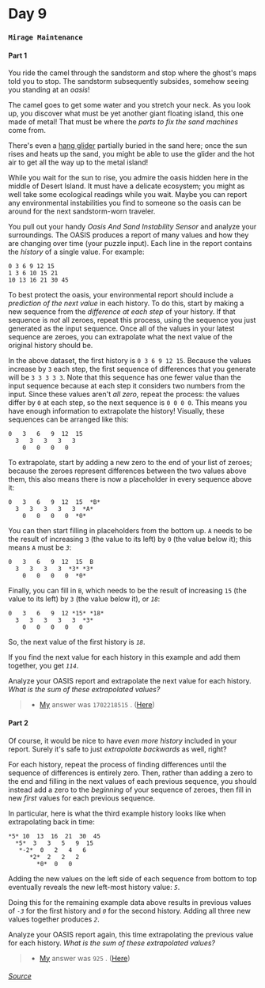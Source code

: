 
# Day 9
### `Mirage Maintenance`
#### Part 1

You ride the camel through the sandstorm and stop where the ghost's maps told you to stop. The sandstorm subsequently subsides, somehow seeing you standing at an *oasis*!

The camel goes to get some water and you stretch your neck. As you look up, you discover what must be yet another giant floating island, this one made of metal! That must be where the *parts to fix the sand machines* come from.

There's even a [hang glider](https://en.wikipedia.org/wiki/Hang_gliding) partially buried in the sand here; once the sun rises and heats up the sand, you might be able to use the glider and the hot air to get all the way up to the metal island!

While you wait for the sun to rise, you admire the oasis hidden here in the middle of Desert Island. It must have a delicate ecosystem; you might as well take some ecological readings while you wait. Maybe you can report any environmental instabilities you find to someone so the oasis can be around for the next sandstorm-worn traveler.

You pull out your handy *Oasis And Sand Instability Sensor* and analyze your surroundings. The OASIS produces a report of many values and how they are changing over time (your puzzle input). Each line in the report contains the *history* of a single value. For example:

```
0 3 6 9 12 15
1 3 6 10 15 21
10 13 16 21 30 45
```

To best protect the oasis, your environmental report should include a *prediction of the next value* in each history. To do this, start by making a new sequence from the *difference at each step* of your history. If that sequence is *not* all zeroes, repeat this process, using the sequence you just generated as the input sequence. Once all of the values in your latest sequence are zeroes, you can extrapolate what the next value of the original history should be.

In the above dataset, the first history is `0 3 6 9 12 15`. Because the values increase by `3` each step, the first sequence of differences that you generate will be `3 3 3 3 3`. Note that this sequence has one fewer value than the input sequence because at each step it considers two numbers from the input. Since these values aren't *all zero*, repeat the process: the values differ by `0` at each step, so the next sequence is `0 0 0 0`. This means you have enough information to extrapolate the history! Visually, these sequences can be arranged like this:

```
0   3   6   9  12  15
  3   3   3   3   3
    0   0   0   0
```

To extrapolate, start by adding a new zero to the end of your list of zeroes; because the zeroes represent differences between the two values above them, this also means there is now a placeholder in every sequence above it:

```
0   3   6   9  12  15  *B*
  3   3   3   3   3  *A*
    0   0   0   0  *0*
```

You can then start filling in placeholders from the bottom up. `A` needs to be the result of increasing `3` (the value to its left) by `0` (the value below it); this means `A` must be *`3`*:

```
0   3   6   9  12  15  B
  3   3   3   3  *3* *3*
    0   0   0   0  *0*
```

Finally, you can fill in `B`, which needs to be the result of increasing `15` (the value to its left) by `3` (the value below it), or *`18`*:

```
0   3   6   9  12 *15* *18*
  3   3   3   3   3  *3*
    0   0   0   0   0
```

So, the next value of the first history is *`18`*.

If you find the next value for each history in this example and add them together, you get *`114`*.

Analyze your OASIS report and extrapolate the next value for each history. *What is the sum of these extrapolated values?*

> - [My](https://github.com/flloschy) answer was `1702218515` . ([Here](https://github.com/flloschy/AdventOfCode/blob/main/2023/Day9/a.py))

#### Part 2

Of course, it would be nice to have *even more history* included in your report. Surely it's safe to just *extrapolate backwards* as well, right?

For each history, repeat the process of finding differences until the sequence of differences is entirely zero. Then, rather than adding a zero to the end and filling in the next values of each previous sequence, you should instead add a zero to the *beginning* of your sequence of zeroes, then fill in new *first* values for each previous sequence.

In particular, here is what the third example history looks like when extrapolating back in time:
```
*5* 10  13  16  21  30  45
  *5*  3   3   5   9  15
   *-2*  0   2   4   6
      *2*  2   2   2
        *0*  0   0
```

Adding the new values on the left side of each sequence from bottom to top eventually reveals the new left-most history value: *`5`*.

Doing this for the remaining example data above results in previous values of *`-3`* for the first history and *`0`* for the second history. Adding all three new values together produces *`2`*.

Analyze your OASIS report again, this time extrapolating the previous value for each history. *What is the sum of these extrapolated values?*


> - [My](https://github.com/flloschy) answer was `925` . ([Here](https://github.com/flloschy/AdventOfCode/blob/main/2023/Day9/b.py))

###### [Source](https://adventofcode.com/2023/day/9)
